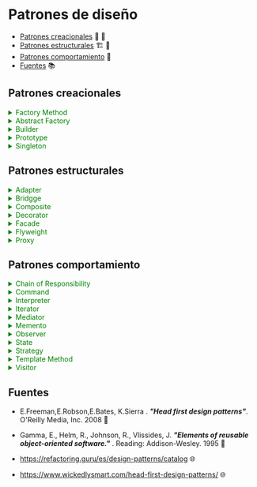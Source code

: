 # Patrones de diseño

- [Patrones creacionales](#Patrones-creacionales) 👷 🚧
- [Patrones estructurales](#Patrones-estructurales) 🏗 🌉
- [Patrones comportamiento](#Patrones-comportamiento) 🔑
- [Fuentes](#Fuentes) 📚

## Patrones creacionales

<details>
    <summary style="color:green">Factory Method </summary>

#### Estructura

![Factory structure](http://www.plantuml.com/plantuml/png/bP1D2i9038NtEKMMYlG6BgI2hWIl46VI7pgTI2PTIEtT7MaLqPLPllVolP1TCb8R-e07SYPwmsGwE1kK8NLjl99IZovGIZX2IQwhLORezn94CRHrOqTbZb2AUjPPleISWmcWZSPQaMCyg_YCXPcqT8s0UJOuqYMtPct2QdPER8turNe9o9MLh9MObOoT8Nk9JjduFzXpVpa6j_UYU6DU5tvXSViRULkV-ui8Euu-__C1 "Factory structure")

</details>

<details>
    <summary style="color:green">Abstract Factory </summary>

#### Estructura

![AbstractFactory structure](http://www.plantuml.com/plantuml/svg/hPF1JiCm38RlVef8NE2GIkaHJMXB9RZo2cdgZMXPCZdE0GtUdQ2rXRLZ0ub8ETZ-_y-seYmJ6-AyysBL9YPZ-R7SIA-YHDbo9eIqTM5loEo4zIObSG1jx7P3COUkYJwIy6xpma-46417wf2EwTON7Rm3kC18QsDnxF9CiIlu5HoHGwWcSNt1gq-rUkBLnGldxFs21n3bD8I6SMXtUpTFwf8iA_Jm9WPBoDX3rBzGwhzJ70OMqkEQvSDqCu3fMoxUgholPiF_KbT_0OVXFfNLjrUxN9y3z8b0golr0XXPOY6bd8qeRhmBUD_wZ32whaj7h3ghLIFhfpeiCNJb-tm0 "AbstractFactory structure")



</details>

<details>
    <summary style="color:green">Builder</summary>
</details>

<details>
    <summary style="color:green">Prototype</summary>
</details>

<details>
    <summary style="color:green">Singleton</summary>
</details>

## Patrones estructurales


<details>
    <summary style="color:green">Adapter</summary>
</details>

<details>
    <summary style="color:green">Bridgge</summary>
</details>


<details>
    <summary style="color:green">Composite</summary>
</details>

<details>
    <summary style="color:green">Decorator</summary>
</details>


<details>
    <summary style="color:green">Facade</summary>
</details>

<details>
    <summary style="color:green">Flyweight</summary>
</details>

<details>
    <summary style="color:green">Proxy</summary>
</details>


## Patrones comportamiento

<details>
    <summary style="color:green">Chain of Responsibility</summary>
</details>

<details>
    <summary style="color:green">Command</summary>
</details>

<details>
    <summary style="color:green">Interpreter </summary>
</details>

<details>
    <summary style="color:green">Iterator</summary>
</details>
 
<details>
    <summary style="color:green">Mediator</summary>
</details>

<details>
    <summary style="color:green">Memento</summary>
</details>


<details>
    <summary style="color:green">Observer</summary>
</details>


<details>
    <summary style="color:green">State </summary>
</details>


<details>
    <summary style="color:green">Strategy </summary>
</details>


<details>
    <summary style="color:green">Template Method </summary>
</details>


<details>
    <summary style="color:green">Visitor </summary>
</details>





## Fuentes

- E.Freeman,E.Robson,E.Bates, K.Sierra . **_"Head first design patterns"_**. O'Reilly Media, Inc. 2008 📑

- Gamma, E., Helm, R., Johnson, R., Vlissides, J. **_"Elements of reusable object-oriented software."_** . Reading: Addison-Wesley. 1995 📑

- https://refactoring.guru/es/design-patterns/catalog 🌐

- https://www.wickedlysmart.com/head-first-design-patterns/ 🌐
